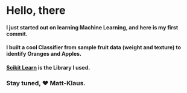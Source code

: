# Hello, there
#### I just started out on learning Machine Learning, and here is my first commit.
#### I built a cool Classifier from sample fruit data (weight and texture) to identify Oranges and Apples.
#### [Scikit Learn](http://scikit-learn.org/stable/) is the Library I used. 

### Stay tuned,  :heart:  Matt-Klaus.